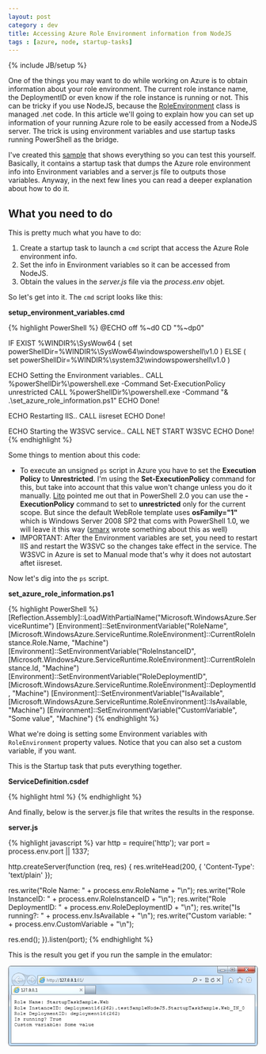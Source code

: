```yaml
---
layout: post
category : dev
title: Accessing Azure Role Environment information from NodeJS
tags : [azure, node, startup-tasks]
---
```

{% include JB/setup %}

One of the things you may want to do while working on Azure is to obtain information about your role environment. The current role instance name, the DeploymentID or even know if the role instance is running or not. This can be tricky if you use NodeJS, because the [RoleEnvironment](http://msdn.microsoft.com/es-es/library/ee773173.aspx) class is managed .net code. In this article we'll going to explain how you can set up information of your running Azure role to be easily accessed from a NodeJS server. The trick is using environment variables and use startup tasks running PowerShell as the bridge.

I've created this [sample](https://github.com/nanovazquez/nodeonazure-blog/tree/master/articles/accessing-azure-role-environment-information-from-node/startup-task-sample) that shows everything so you can test this yourself. Basically, it contains a startup task that dumps the Azure role environment info into Environment variables and a server.js file to outputs those variables. Anyway, in the next few lines you can read a deeper explanation about how to do it.

## What you need to do

This is pretty much what you have to do: 

1. Create a startup task to launch a `cmd` script that access the Azure Role environment info.
2. Set the info in Environment variables so it can be accessed from NodeJS.
3. Obtain the values in the *server.js* file via the *process.env* objet.

So let's get into it. The `cmd` script looks like this:

**setup_environment_variables.cmd**

{% highlight PowerShell %}
@ECHO off
%~d0
CD "%~dp0"

IF EXIST %WINDIR%\SysWow64 (
set powerShellDir=%WINDIR%\SysWow64\windowspowershell\v1.0
) ELSE (
set powerShellDir=%WINDIR%\system32\windowspowershell\v1.0
)

ECHO Setting the Environment variables..
CALL %powerShellDir%\powershell.exe -Command Set-ExecutionPolicy unrestricted
CALL %powerShellDir%\powershell.exe -Command "& .\set_azure_role_information.ps1"
ECHO Done!

ECHO Restarting IIS..
CALL iisreset
ECHO Done!

ECHO Starting the W3SVC service..
CALL NET START W3SVC
ECHO Done!
{% endhighlight %}

Some things to mention about this code:

* To execute an unsigned `ps` script in Azure you have to set the **Execution Policy** to **Unrestricted**. I'm using the **Set-ExecutionPolicy** command for this, but take into account that this value won't change unless you do it manually. [Lito](http://twitter.com/litodam) pointed me out that in PowerShell 2.0 you can use the **-ExecutionPolicy** command to set to **unrestricted** only for the current scope. But since the default WebRole template uses **osFamily="1"** which is Windows Server 2008 SP2 that coms with PowerShell 1.0, we will leave it this way ([smarx](http://blog.smarx.com/posts/windows-azure-startup-tasks-tips-tricks-and-gotchas) wrote something about this as well)
* IMPORTANT: After the Environment variables are set, you need to restart IIS and restart the W3SVC so the changes take effect in the service. The W3SVC in Azure is set to Manual mode that's why it does not autostart aftet iisreset.

Now let's dig into the `ps` script.

**set_azure_role_information.ps1**

{% highlight PowerShell %}
[Reflection.Assembly]::LoadWithPartialName("Microsoft.WindowsAzure.ServiceRuntime")
[Environment]::SetEnvironmentVariable("RoleName", [Microsoft.WindowsAzure.ServiceRuntime.RoleEnvironment]::CurrentRoleInstance.Role.Name, "Machine") 
[Environment]::SetEnvironmentVariable("RoleInstanceID", [Microsoft.WindowsAzure.ServiceRuntime.RoleEnvironment]::CurrentRoleInstance.Id, "Machine")
[Environment]::SetEnvironmentVariable("RoleDeploymentID", [Microsoft.WindowsAzure.ServiceRuntime.RoleEnvironment]::DeploymentId, "Machine")
[Environment]::SetEnvironmentVariable("IsAvailable", [Microsoft.WindowsAzure.ServiceRuntime.RoleEnvironment]::IsAvailable, "Machine") 
[Environment]::SetEnvironmentVariable("CustomVariable", "Some value", "Machine")
{% endhighlight %}

What we're doing is setting some Environment variables with `RoleEnvironment` property values. Notice that you can also set a custom variable, if you want.

This is the Startup task that puts everything together.

**ServiceDefinition.csdef**

{% highlight html %}
<Task commandLine="setup_environment_variables.cmd" executionContext="elevated" taskType="simple" />
{% endhighlight %}

And finally, below is the server.js file that writes the results in the response.

**server.js**

{% highlight javascript %}
var http = require('http');
var port = process.env.port || 1337;

http.createServer(function (req, res) {
res.writeHead(200, { 'Content-Type': 'text/plain' });

res.write("Role Name: " + process.env.RoleName + "\n");
res.write("Role InstanceID: " + process.env.RoleInstanceID + "\n");
res.write("Role DeploymentID: " + process.env.RoleDeploymentID + "\n");
res.write("Is running?: " + process.env.IsAvailable + "\n");
res.write("Custom variable: " + process.env.CustomVariable + "\n");

res.end();
}).listen(port);
{% endhighlight %}

This is the result you get if you run the sample in the emulator:

![](https://github.com/nanovazquez/nanovazquez.github.com/raw/master/_posts/accessing-azure-role-environment-information-from-node/test-sample-task.png "Showing the Azure Role Information")